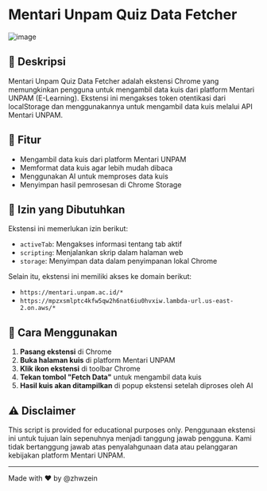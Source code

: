 # Mentari Unpam Quiz Data Fetcher

![image](https://github.com/user-attachments/assets/d1811a34-43aa-4b89-a68f-a26536a86307)

## 📌 Deskripsi
Mentari Unpam Quiz Data Fetcher adalah ekstensi Chrome yang memungkinkan pengguna untuk mengambil data kuis dari platform Mentari UNPAM (E-Learning). Ekstensi ini mengakses token otentikasi dari localStorage dan menggunakannya untuk mengambil data kuis melalui API Mentari UNPAM.

## 🔧 Fitur
- Mengambil data kuis dari platform Mentari UNPAM
- Memformat data kuis agar lebih mudah dibaca
- Menggunakan AI untuk memproses data kuis
- Menyimpan hasil pemrosesan di Chrome Storage

## 📜 Izin yang Dibutuhkan
Ekstensi ini memerlukan izin berikut:
- `activeTab`: Mengakses informasi tentang tab aktif
- `scripting`: Menjalankan skrip dalam halaman web
- `storage`: Menyimpan data dalam penyimpanan lokal Chrome

Selain itu, ekstensi ini memiliki akses ke domain berikut:
- `https://mentari.unpam.ac.id/*`
- `https://mpzxsmlptc4kfw5qw2h6nat6iu0hvxiw.lambda-url.us-east-2.on.aws/*`

## 🚀 Cara Menggunakan
1. **Pasang ekstensi** di Chrome
2. **Buka halaman kuis** di platform Mentari UNPAM
3. **Klik ikon ekstensi** di toolbar Chrome
4. **Tekan tombol "Fetch Data"** untuk mengambil data kuis
5. **Hasil kuis akan ditampilkan** di popup ekstensi setelah diproses oleh AI

## ⚠️ Disclaimer
This script is provided for educational purposes only. Penggunaan ekstensi ini untuk tujuan lain sepenuhnya menjadi tanggung jawab pengguna. Kami tidak bertanggung jawab atas penyalahgunaan data atau pelanggaran kebijakan platform Mentari UNPAM.

---
Made with ❤️ by @zhwzein
